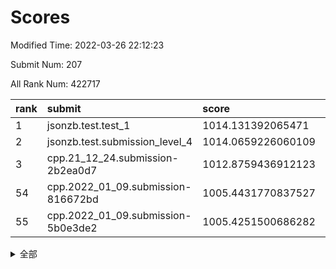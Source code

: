 # Scores

Modified Time: 2022-03-26 22:12:23

Submit Num: 207

All Rank Num: 422717

| rank |               submit               |       score        |       sigma        | pk_num |
| :--- | :--------------------------------- | :----------------- | :----------------- | :----- |
| 1    | jsonzb.test.test_1                 | 1014.131392065471  | 0.8234432356814801 | 8171   |
| 2    | jsonzb.test.submission_level_4     | 1014.0659226060109 | 0.829638180275806  | 8165   |
| 3    | cpp.21_12_24.submission-2b2ea0d7   | 1012.8759436912123 | 0.7950171443511385 | 8170   |
| 54   | cpp.2022_01_09.submission-816672bd | 1005.4431770837527 | 0.7312878594671841 | 8170   |
| 55   | cpp.2022_01_09.submission-5b0e3de2 | 1005.4251500686282 | 0.7123979871730965 | 8166   |


<details>
<summary>全部</summary>

| rank |                 submit                 |       score        |       sigma        | pk_num |
| :--- | :------------------------------------- | :----------------- | :----------------- | :----- |
| 1    | jsonzb.test.test_1                     | 1014.131392065471  | 0.8234432356814801 | 8171   |
| 2    | jsonzb.test.submission_level_4         | 1014.0659226060109 | 0.829638180275806  | 8165   |
| 3    | cpp.21_12_24.submission-2b2ea0d7       | 1012.8759436912123 | 0.7950171443511385 | 8170   |
| 4    | gobigger.level_3.submission_level_3_11 | 1011.6922858793067 | 0.7616403837143076 | 8170   |
| 5    | gobigger.level_3.submission_level_3_30 | 1011.4590776075488 | 0.773852774198091  | 8165   |
| 6    | gobigger.level_3.submission_level_3_29 | 1011.450116516155  | 0.7805346445204128 | 8168   |
| 7    | gobigger.level_3.submission_level_3_2  | 1011.2411484554987 | 0.7782214539405308 | 8170   |
| 8    | gobigger.level_3.submission_level_3_48 | 1011.2073986069563 | 0.792202952813345  | 8173   |
| 9    | gobigger.level_3.submission_level_3_19 | 1011.0851756698007 | 0.7935137708578198 | 8164   |
| 10   | gobigger.level_3.submission_level_3_43 | 1010.9088850625766 | 0.7767592186777456 | 8172   |
| 11   | gobigger.level_3.submission_level_3_21 | 1010.8948290271617 | 0.7425707621593092 | 8173   |
| 12   | gobigger.level_3.submission_level_3_31 | 1010.8175567208859 | 0.7592338935970194 | 8168   |
| 13   | gobigger.level_3.submission_level_3_13 | 1010.7947846575922 | 0.7482317561986329 | 8174   |
| 14   | gobigger.level_3.submission_level_3_26 | 1010.7793014240189 | 0.7685120659222712 | 8164   |
| 15   | gobigger.level_3.submission_level_3_0  | 1010.641422279745  | 0.7579395386977611 | 8167   |
| 16   | gobigger.level_3.submission_level_3_39 | 1010.4676412865874 | 0.7504673816244051 | 8169   |
| 17   | gobigger.level_3.submission_level_3_38 | 1010.4147929150396 | 0.7663847070050723 | 8166   |
| 18   | gobigger.level_3.submission_level_3_6  | 1010.3888444618406 | 0.7579968724278651 | 8171   |
| 19   | gobigger.level_3.submission_level_3_5  | 1010.2616532294593 | 0.7620929477709341 | 8169   |
| 20   | gobigger.level_3.submission_level_3_3  | 1010.2491527141583 | 0.7489616139746731 | 8171   |
| 21   | gobigger.level_3.submission_level_3_14 | 1010.247993517219  | 0.7612194511321786 | 8168   |
| 22   | gobigger.level_3.submission_level_3_25 | 1010.1908539910796 | 0.766366588162297  | 8172   |
| 23   | gobigger.level_3.submission_level_3_18 | 1010.1194615769538 | 0.7473618978200148 | 8167   |
| 24   | gobigger.level_3.submission_level_3_40 | 1010.0029307431421 | 0.7554796634525954 | 8170   |
| 25   | gobigger.level_3.submission_level_3_45 | 1010.0017108899324 | 0.7410843216270754 | 8167   |
| 26   | gobigger.level_3.submission_level_3_33 | 1009.9987191552759 | 0.7886785885663444 | 8169   |
| 27   | gobigger.level_3.submission_level_3_36 | 1009.9895260098338 | 0.7377121723472937 | 8173   |
| 28   | gobigger.level_3.submission_level_3_17 | 1009.9163592513685 | 0.7515728128695685 | 8167   |
| 29   | gobigger.level_3.submission_level_3_42 | 1009.9153031227371 | 0.7583754808643295 | 8162   |
| 30   | gobigger.level_3.submission_level_3_27 | 1009.8424317441735 | 0.7506751659533456 | 8170   |
| 31   | gobigger.level_3.submission_level_3_37 | 1009.8344254103913 | 0.7348272017974296 | 8170   |
| 32   | gobigger.level_3.submission_level_3_7  | 1009.8142722033302 | 0.7579640088980854 | 8173   |
| 33   | gobigger.level_3.submission_level_3_44 | 1009.7765837831352 | 0.7537734378875628 | 8169   |
| 34   | gobigger.level_3.submission_level_3_46 | 1009.7053885786613 | 0.7707412283288878 | 8169   |
| 35   | gobigger.level_3.submission_level_3_32 | 1009.6690087517134 | 0.7674502706787545 | 8164   |
| 36   | gobigger.level_3.submission_level_3_9  | 1009.5981848648794 | 0.7631260163175895 | 8172   |
| 37   | gobigger.level_3.submission_level_3_4  | 1009.5047401545098 | 0.7647469698965224 | 8163   |
| 38   | gobigger.level_3.submission_level_3_47 | 1009.468898958948  | 0.7653228031575523 | 8162   |
| 39   | gobigger.level_3.submission_level_3_8  | 1009.4539286688406 | 0.7408985077247942 | 8171   |
| 40   | gobigger.level_3.submission_level_3_1  | 1009.4191795460151 | 0.7562652380159243 | 8169   |
| 41   | gobigger.level_3.submission_level_3_23 | 1009.3990699201916 | 0.7273408362526401 | 8167   |
| 42   | gobigger.level_3.submission_level_3_15 | 1009.3821316567125 | 0.752232736280355  | 8164   |
| 43   | gobigger.level_3.submission_level_3_16 | 1009.2814858994915 | 0.7550833733191323 | 8169   |
| 44   | gobigger.level_3.submission_level_3_20 | 1009.2737257179324 | 0.7424950057794031 | 8171   |
| 45   | gobigger.level_3.submission_level_3_49 | 1009.2627694989695 | 0.7585117376776037 | 8170   |
| 46   | gobigger.level_3.submission_level_3_41 | 1009.2086943733196 | 0.7665440327082094 | 8171   |
| 47   | gobigger.level_3.submission_level_3_24 | 1009.1616584531495 | 0.7516685389276748 | 8172   |
| 48   | gobigger.level_3.submission_level_3_22 | 1008.8832341756355 | 0.7518043572954417 | 8165   |
| 49   | gobigger.level_3.submission_level_3_35 | 1008.8369329657936 | 0.7392690317731664 | 8172   |
| 50   | gobigger.level_3.submission_level_3_10 | 1008.6236014451158 | 0.7414113204997669 | 8172   |
| 51   | gobigger.level_3.submission_level_3_12 | 1008.5965481571346 | 0.7580170097369169 | 8167   |
| 52   | gobigger.level_3.submission_level_3_34 | 1008.2710022269051 | 0.7415496648734333 | 8169   |
| 53   | gobigger.level_3.submission_level_3_28 | 1008.2421178218635 | 0.7334415073516686 | 8169   |
| 54   | cpp.2022_01_09.submission-816672bd     | 1005.4431770837527 | 0.7312878594671841 | 8170   |
| 55   | cpp.2022_01_09.submission-5b0e3de2     | 1005.4251500686282 | 0.7123979871730965 | 8166   |
| 56   | gobigger.level_1.submission_level_1_32 | 1004.7590915533099 | 0.714705269403161  | 8170   |
| 57   | gobigger.level_1.submission_level_1_28 | 1004.4328527828272 | 0.7311147835107816 | 8172   |
| 58   | gobigger.level_1.submission_level_1_1  | 1004.3942484166474 | 0.7171596314441602 | 8174   |
| 59   | gobigger.level_1.submission_level_1_34 | 1004.3525317160083 | 0.7234310706522509 | 8161   |
| 60   | gobigger.level_1.submission_level_1_27 | 1004.2394017146277 | 0.7061579122518602 | 8173   |
| 61   | gobigger.level_1.submission_level_1_3  | 1004.212455789516  | 0.728756468436847  | 8163   |
| 62   | gobigger.level_1.submission_level_1_8  | 1004.1854613433889 | 0.7136622581318371 | 8169   |
| 63   | gobigger.level_1.submission_level_1_41 | 1004.1809735211268 | 0.709672956802261  | 8173   |
| 64   | gobigger.level_1.submission_level_1_7  | 1004.1097182541414 | 0.7401814463118955 | 8170   |
| 65   | gobigger.level_1.submission_level_1_13 | 1004.0679239242498 | 0.7205822824389324 | 8166   |
| 66   | gobigger.level_1.submission_level_1_14 | 1004.0573221511905 | 0.7137436570517144 | 8165   |
| 67   | gobigger.level_1.submission_level_1_15 | 1004.0170454844798 | 0.7255222789533109 | 8173   |
| 68   | gobigger.level_1.submission_level_1_22 | 1003.8763396324067 | 0.7206086879173238 | 8164   |
| 69   | gobigger.level_1.submission_level_1_43 | 1003.8008114157064 | 0.7195329807932395 | 8166   |
| 70   | gobigger.level_1.submission_level_1_20 | 1003.7506405603383 | 0.7222112781548027 | 8173   |
| 71   | gobigger.level_1.submission_level_1_47 | 1003.5075144770304 | 0.7064747858123789 | 8175   |
| 72   | gobigger.level_1.submission_level_1_33 | 1003.4676351653529 | 0.7139132862562799 | 8167   |
| 73   | gobigger.level_1.submission_level_1_42 | 1003.4067429605237 | 0.7110546252123142 | 8172   |
| 74   | gobigger.level_1.submission_level_1_2  | 1003.3870858919635 | 0.7166329193820992 | 8172   |
| 75   | gobigger.level_1.submission_level_1_29 | 1003.3841240855386 | 0.7182670166776126 | 8173   |
| 76   | gobigger.level_1.submission_level_1_24 | 1003.2987087190851 | 0.721559374519064  | 8173   |
| 77   | gobigger.level_1.submission_level_1_10 | 1003.2908718136993 | 0.726364311288751  | 8171   |
| 78   | gobigger.level_1.submission_level_1_9  | 1003.2697042321711 | 0.7177644715838393 | 8168   |
| 79   | gobigger.level_1.submission_level_1_40 | 1003.2381368932021 | 0.7047689868505354 | 8166   |
| 80   | gobigger.level_1.submission_level_1_30 | 1003.20728567499   | 0.7122905266080191 | 8171   |
| 81   | gobigger.level_1.submission_level_1_18 | 1003.2035494327224 | 0.7213174783270734 | 8166   |
| 82   | gobigger.level_1.submission_level_1_5  | 1003.1795028064079 | 0.7187269356245688 | 8168   |
| 83   | gobigger.level_1.submission_level_1_19 | 1003.1564268177083 | 0.7209871756800813 | 8164   |
| 84   | gobigger.level_1.submission_level_1_11 | 1003.1374168456392 | 0.7185870904507536 | 8170   |
| 85   | gobigger.level_1.submission_level_1_46 | 1003.1358299024623 | 0.7125038011408498 | 8161   |
| 86   | gobigger.level_1.submission_level_1_21 | 1003.0734224716305 | 0.7189816451718575 | 8169   |
| 87   | gobigger.level_1.submission_level_1_35 | 1003.0651711732543 | 0.7260966156954153 | 8172   |
| 88   | gobigger.level_1.submission_level_1_23 | 1002.963580275017  | 0.7175840504446944 | 8169   |
| 89   | gobigger.level_1.submission_level_1_0  | 1002.8223810131223 | 0.7094866994725049 | 8171   |
| 90   | gobigger.level_1.submission_level_1_49 | 1002.7951533401566 | 0.7164976936249862 | 8169   |
| 91   | gobigger.level_1.submission_level_1_39 | 1002.7535627962101 | 0.7107064880664652 | 8163   |
| 92   | gobigger.level_1.submission_level_1_38 | 1002.7468248406885 | 0.7132382731909044 | 8169   |
| 93   | gobigger.level_1.submission_level_1_17 | 1002.7261954997332 | 0.7070700151201456 | 8166   |
| 94   | gobigger.level_1.submission_level_1_44 | 1002.6607029706183 | 0.7104240458110735 | 8171   |
| 95   | gobigger.level_1.submission_level_1_45 | 1002.6375922463825 | 0.7106491709604353 | 8166   |
| 96   | gobigger.level_1.submission_level_1_48 | 1002.5496040212378 | 0.716870324123841  | 8166   |
| 97   | gobigger.level_1.submission_level_1_4  | 1002.5490137882857 | 0.712354208130737  | 8171   |
| 98   | gobigger.level_1.submission_level_1_37 | 1002.5299808353266 | 0.7120917966450921 | 8167   |
| 99   | gobigger.level_1.submission_level_1_25 | 1002.4430591273647 | 0.7075302857884659 | 8166   |
| 100  | gobigger.level_1.submission_level_1_36 | 1002.4156033419447 | 0.7242600473143912 | 8160   |
| 101  | gobigger.level_1.submission_level_1_26 | 1002.3140202715716 | 0.7117454434447549 | 8169   |
| 102  | gobigger.level_1.submission_level_1_31 | 1002.1566286125338 | 0.718882726233134  | 8166   |
| 103  | gobigger.level_1.submission_level_1_6  | 1002.131346510622  | 0.7100039330881719 | 8172   |
| 104  | gobigger.level_1.submission_level_1_16 | 1001.8209207668006 | 0.7074808209914654 | 8172   |
| 105  | gobigger.level_1.submission_level_1_12 | 1001.6085592645803 | 0.7128821975847636 | 8169   |
| 106  | gobigger.random.submission_random_30   | 997.4350885125604  | 0.7016836836832357 | 8167   |
| 107  | gobigger.random.submission_random_19   | 997.3302409460053  | 0.7074177327742085 | 8170   |
| 108  | gobigger.random.submission_random_35   | 997.2860108346906  | 0.7012934996402499 | 8168   |
| 109  | gobigger.random.submission_random_20   | 997.1155423770007  | 0.7048203215592629 | 8170   |
| 110  | gobigger.random.submission_random_28   | 997.1092261101666  | 0.7266800541602432 | 8170   |
| 111  | gobigger.random.submission_random_41   | 996.9399773936443  | 0.7211167674103234 | 8170   |
| 112  | gobigger.random.submission_random_44   | 996.9251129130319  | 0.7002750830371238 | 8169   |
| 113  | gobigger.random.submission_random_47   | 996.7358744236635  | 0.7088681550597415 | 8166   |
| 114  | gobigger.random.submission_random_26   | 996.7134302273922  | 0.712122943826302  | 8171   |
| 115  | gobigger.random.submission_random_36   | 996.6888227976308  | 0.7143882734295824 | 8168   |
| 116  | gobigger.random.submission_random_5    | 996.5658991005229  | 0.7103531147493884 | 8163   |
| 117  | gobigger.random.submission_random_14   | 996.5561875047492  | 0.7097989089935253 | 8167   |
| 118  | gobigger.random.submission_random_38   | 996.4735753335038  | 0.7160656803865599 | 8170   |
| 119  | gobigger.random.submission_random_11   | 996.3802698911373  | 0.72298724731461   | 8170   |
| 120  | gobigger.random.submission_random_6    | 996.3261128923973  | 0.7112232000647415 | 8170   |
| 121  | gobigger.random.submission_random_25   | 996.318162966437   | 0.7146203779290089 | 8171   |
| 122  | gobigger.random.submission_random_45   | 996.2872073848238  | 0.7082903886611059 | 8167   |
| 123  | gobigger.random.submission_random_34   | 996.2454312181593  | 0.7107699198339876 | 8167   |
| 124  | gobigger.random.submission_random_40   | 996.2348341452907  | 0.7174998224180342 | 8171   |
| 125  | gobigger.random.submission_random_27   | 996.2287479351919  | 0.6989632120630553 | 8166   |
| 126  | gobigger.random.submission_random_16   | 996.1491066926886  | 0.7158835492155873 | 8171   |
| 127  | gobigger.random.submission_random_24   | 996.1224551111129  | 0.6943100946822706 | 8163   |
| 128  | gobigger.random.submission_random_29   | 996.0889061149817  | 0.7153294502949152 | 8170   |
| 129  | gobigger.random.submission_random_2    | 995.9771097192768  | 0.717379153582395  | 8169   |
| 130  | gobigger.random.submission_random_8    | 995.9520560604252  | 0.7110320296677207 | 8166   |
| 131  | gobigger.random.submission_random_33   | 995.9375964818488  | 0.7176872893736688 | 8168   |
| 132  | gobigger.random.submission_random_43   | 995.9267403035885  | 0.7112730284462465 | 8170   |
| 133  | gobigger.random.submission_random_10   | 995.913394804195   | 0.7034128852019673 | 8161   |
| 134  | gobigger.random.submission_random_17   | 995.8170808228888  | 0.709976459154795  | 8173   |
| 135  | gobigger.random.submission_random_0    | 995.8063346429742  | 0.705556785447065  | 8165   |
| 136  | gobigger.random.submission_random_3    | 995.7110335971785  | 0.7187021971689442 | 8165   |
| 137  | gobigger.random.submission_random_48   | 995.6834901993641  | 0.7087328499835639 | 8168   |
| 138  | gobigger.random.submission_random_7    | 995.6594115284647  | 0.7141150002471459 | 8167   |
| 139  | gobigger.random.submission_random_15   | 995.65134792335    | 0.7175383902436357 | 8174   |
| 140  | gobigger.random.submission_random_42   | 995.6454263017483  | 0.7264828515105698 | 8169   |
| 141  | gobigger.random.submission_random_21   | 995.6196824472046  | 0.7073863880293558 | 8170   |
| 142  | gobigger.random.submission_random_12   | 995.5325151501581  | 0.7026640192474664 | 8168   |
| 143  | gobigger.random.submission_random_4    | 995.455172141604   | 0.7181421263258285 | 8165   |
| 144  | gobigger.random.submission_random_37   | 995.4266202486043  | 0.7204576896446584 | 8170   |
| 145  | gobigger.random.submission_random_18   | 995.3855131593552  | 0.7152918875604982 | 8169   |
| 146  | gobigger.random.submission_random_9    | 995.3830014479261  | 0.7046859585431082 | 8172   |
| 147  | gobigger.random.submission_random_1    | 995.373594148445   | 0.7109663964157377 | 8166   |
| 148  | gobigger.random.submission_random_23   | 995.3171559047995  | 0.7080644562554351 | 8168   |
| 149  | gobigger.random.submission_random_13   | 995.3102646917835  | 0.6952828208463078 | 8170   |
| 150  | gobigger.random.submission_random_32   | 995.1223093320596  | 0.7244846156429734 | 8167   |
| 151  | gobigger.random.submission_random_31   | 994.9456290075407  | 0.7168672456673123 | 8163   |
| 152  | gobigger.random.submission_random_46   | 994.851911204712   | 0.7148809337289342 | 8167   |
| 153  | gobigger.level_2.submission_level_2_22 | 994.6644891436183  | 0.716803963602568  | 8176   |
| 154  | gobigger.random.submission_random_22   | 994.6281183399262  | 0.7182672082140471 | 8172   |
| 155  | gobigger.random.submission_random_39   | 994.6170584773602  | 0.7149220478074346 | 8167   |
| 156  | gobigger.level_2.submission_level_2_1  | 994.2334933034451  | 0.7252048915773373 | 8170   |
| 157  | gobigger.random.submission_random_49   | 994.1908705861183  | 0.7213486604260962 | 8169   |
| 158  | gobigger.level_2.submission_level_2_36 | 993.7373950458616  | 0.7266775323765714 | 8169   |
| 159  | gobigger.level_2.submission_level_2_43 | 993.6082126199466  | 0.746036874961494  | 8167   |
| 160  | gobigger.level_2.submission_level_2_29 | 993.4829478610437  | 0.7330590607926953 | 8168   |
| 161  | gobigger.level_2.submission_level_2_17 | 993.4799890942056  | 0.7473411483439468 | 8169   |
| 162  | gobigger.level_2.submission_level_2_41 | 993.436971862717   | 0.7418657011733955 | 8166   |
| 163  | gobigger.level_2.submission_level_2_28 | 993.3667038174013  | 0.740323006423717  | 8169   |
| 164  | gobigger.level_2.submission_level_2_32 | 993.3215116388355  | 0.7442344864875399 | 8166   |
| 165  | gobigger.level_2.submission_level_2_38 | 993.1363773694734  | 0.7308807340656449 | 8173   |
| 166  | gobigger.level_2.submission_level_2_6  | 992.9546860099362  | 0.7213835484383243 | 8165   |
| 167  | gobigger.level_2.submission_level_2_11 | 992.9488802130819  | 0.7413218443854549 | 8167   |
| 168  | gobigger.level_2.submission_level_2_10 | 992.8731900128406  | 0.7277992892180388 | 8169   |
| 169  | gobigger.level_2.submission_level_2_47 | 992.8690656480526  | 0.7338861705911837 | 8167   |
| 170  | gobigger.level_2.submission_level_2_18 | 992.8198631476218  | 0.7512604421193938 | 8173   |
| 171  | gobigger.level_2.submission_level_2_12 | 992.7774113925176  | 0.7347921190883779 | 8169   |
| 172  | gobigger.level_2.submission_level_2_26 | 992.6283511508869  | 0.7517229965615404 | 8170   |
| 173  | gobigger.level_2.submission_level_2_42 | 992.4075953679735  | 0.7290847593859822 | 8162   |
| 174  | gobigger.level_2.submission_level_2_5  | 992.3245065691722  | 0.7308560537941936 | 8173   |
| 175  | gobigger.level_2.submission_level_2_4  | 992.3150009996572  | 0.7626975522743122 | 8168   |
| 176  | gobigger.level_2.submission_level_2_24 | 992.3146365451574  | 0.7427786256076262 | 8169   |
| 177  | gobigger.level_2.submission_level_2_45 | 992.2852649866078  | 0.7476551222966334 | 8168   |
| 178  | gobigger.level_2.submission_level_2_0  | 992.2419853115307  | 0.7335129839887536 | 8171   |
| 179  | gobigger.level_2.submission_level_2_33 | 992.1470867248445  | 0.7686404281361895 | 8169   |
| 180  | gobigger.level_2.submission_level_2_13 | 992.0966674739674  | 0.7500973653860222 | 8168   |
| 181  | gobigger.level_2.submission_level_2_30 | 992.0585236654497  | 0.7312725651867027 | 8172   |
| 182  | gobigger.level_2.submission_level_2_37 | 991.9910723640222  | 0.7459026914301367 | 8166   |
| 183  | gobigger.level_2.submission_level_2_44 | 991.9252160391668  | 0.7340783631769963 | 8171   |
| 184  | gobigger.level_2.submission_level_2_9  | 991.8798134439487  | 0.7378805202986637 | 8173   |
| 185  | gobigger.level_2.submission_level_2_27 | 991.8576932976661  | 0.7620005601243178 | 8166   |
| 186  | gobigger.level_2.submission_level_2_19 | 991.8022233440205  | 0.7476693694675892 | 8168   |
| 187  | gobigger.level_2.submission_level_2_35 | 991.7008147706209  | 0.7478090669031915 | 8168   |
| 188  | gobigger.level_2.submission_level_2_39 | 991.6863451327499  | 0.7378935285671026 | 8164   |
| 189  | gobigger.level_2.submission_level_2_40 | 991.6479554862535  | 0.7272803226063383 | 8167   |
| 190  | gobigger.level_2.submission_level_2_25 | 991.6334795044694  | 0.7434846183056795 | 8174   |
| 191  | gobigger.level_2.submission_level_2_31 | 991.5956064139133  | 0.7455773282569164 | 8164   |
| 192  | gobigger.level_2.submission_level_2_23 | 991.5895007979886  | 0.7426046892134788 | 8170   |
| 193  | gobigger.level_2.submission_level_2_7  | 991.3778984109993  | 0.7703573284245044 | 8166   |
| 194  | gobigger.level_2.submission_level_2_49 | 991.2331963739068  | 0.7392477614430051 | 8169   |
| 195  | gobigger.level_2.submission_level_2_48 | 991.2163328348335  | 0.752386671793144  | 8165   |
| 196  | gobigger.level_2.submission_level_2_34 | 991.1500180674977  | 0.7572510041724413 | 8167   |
| 197  | gobigger.level_2.submission_level_2_3  | 991.1382264673344  | 0.7656361282431557 | 8165   |
| 198  | gobigger.level_2.submission_level_2_20 | 991.1162275936724  | 0.7623064351588446 | 8167   |
| 199  | gobigger.level_2.submission_level_2_2  | 991.0827107669961  | 0.7696198823011542 | 8168   |
| 200  | gobigger.level_2.submission_level_2_8  | 991.0808802835425  | 0.7710841931833436 | 8170   |
| 201  | gobigger.level_2.submission_level_2_14 | 990.9367505055493  | 0.7694439339564921 | 8169   |
| 202  | gobigger.level_2.submission_level_2_15 | 990.8429006102206  | 0.765119371639598  | 8164   |
| 203  | gobigger.level_2.submission_level_2_21 | 990.6359159445539  | 0.7604208568109321 | 8164   |
| 204  | gobigger.level_2.submission_level_2_46 | 990.371777493706   | 0.7682534880923237 | 8166   |
| 205  | gobigger.level_2.submission_level_2_16 | 990.3637987601085  | 0.799237849321705  | 8166   |
| 206  | gobigger.none.submission_none_1        | 977.1847792557127  | 1.4493313169897608 | 8167   |
| 207  | gobigger.none.submission_none_0        | 976.3770441265799  | 1.3468943312818713 | 8168   |

</details>